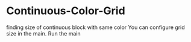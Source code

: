 # Continuous-Color-Grid
finding size of continuous block with same color
You can configure grid size in the main.
Run the main 
